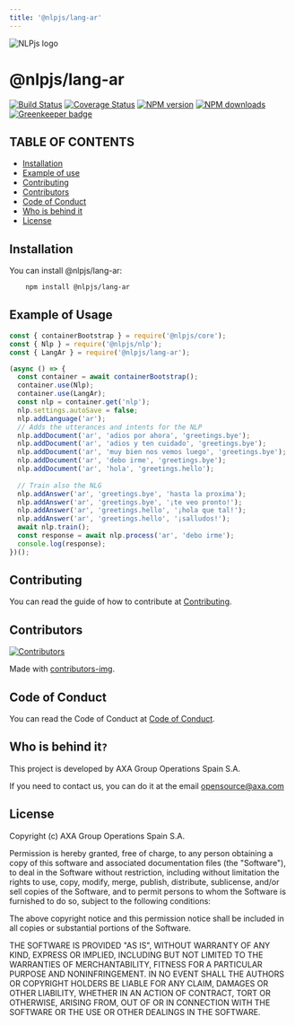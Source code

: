```yaml
---
title: '@nlpjs/lang-ar'
---
```


![NLPjs logo](../../screenshots/nlplogo.gif)

# @nlpjs/lang-ar

[![Build Status](https://travis-ci.com/axa-group/nlp.js.svg?branch=master)](https://travis-ci.com/axa-group/nlp.js)
[![Coverage Status](https://coveralls.io/repos/github/axa-group/nlp.js/badge.svg?branch=master)](https://coveralls.io/github/axa-group/nlp.js?branch=master)
[![NPM version](https://img.shields.io/npm/v/node-nlp.svg?style=flat)](https://www.npmjs.com/package/node-nlp)
[![NPM downloads](https://img.shields.io/npm/dm/node-nlp.svg?style=flat)](https://www.npmjs.com/package/node-nlp) [![Greenkeeper badge](https://badges.greenkeeper.io/axa-group/nlp.js.svg)](https://greenkeeper.io/)

## TABLE OF CONTENTS

<!--ts-->

- [Installation](#installation)
- [Example of use](#example-of-use)
- [Contributing](#contributing)
- [Contributors](#contributors)
- [Code of Conduct](#code-of-conduct)
- [Who is behind it](#who-is-behind-it)
- [License](#license.md)
  <!--te-->

## Installation

You can install @nlpjs/lang-ar:

```bash
    npm install @nlpjs/lang-ar
```

## Example of Usage

```javascript
const { containerBootstrap } = require('@nlpjs/core');
const { Nlp } = require('@nlpjs/nlp');
const { LangAr } = require('@nlpjs/lang-ar');

(async () => {
  const container = await containerBootstrap();
  container.use(Nlp);
  container.use(LangAr);
  const nlp = container.get('nlp');
  nlp.settings.autoSave = false;
  nlp.addLanguage('ar');
  // Adds the utterances and intents for the NLP
  nlp.addDocument('ar', 'adios por ahora', 'greetings.bye');
  nlp.addDocument('ar', 'adios y ten cuidado', 'greetings.bye');
  nlp.addDocument('ar', 'muy bien nos vemos luego', 'greetings.bye');
  nlp.addDocument('ar', 'debo irme', 'greetings.bye');
  nlp.addDocument('ar', 'hola', 'greetings.hello');
  
  // Train also the NLG
  nlp.addAnswer('ar', 'greetings.bye', 'hasta la proxima');
  nlp.addAnswer('ar', 'greetings.bye', '¡te veo pronto!');
  nlp.addAnswer('ar', 'greetings.hello', '¡hola que tal!');
  nlp.addAnswer('ar', 'greetings.hello', '¡salludos!');
  await nlp.train();
  const response = await nlp.process('ar', 'debo irme');
  console.log(response);
})();
```

## Contributing

You can read the guide of how to contribute at [Contributing](../../CONTRIBUTING.md).

## Contributors

[![Contributors](https://contributors-img.firebaseapp.com/image?repo=axa-group/nlp.js)](https://github.com/axa-group/nlp.js/graphs/contributors)

Made with [contributors-img](https://contributors-img.firebaseapp.com).

## Code of Conduct

You can read the Code of Conduct at [Code of Conduct](../../CODE_OF_CONDUCT.md).

## Who is behind it`?`

This project is developed by AXA Group Operations Spain S.A.

If you need to contact us, you can do it at the email opensource@axa.com

## License

Copyright (c) AXA Group Operations Spain S.A.

Permission is hereby granted, free of charge, to any person obtaining
a copy of this software and associated documentation files (the
"Software"), to deal in the Software without restriction, including
without limitation the rights to use, copy, modify, merge, publish,
distribute, sublicense, and/or sell copies of the Software, and to
permit persons to whom the Software is furnished to do so, subject to
the following conditions:

The above copyright notice and this permission notice shall be
included in all copies or substantial portions of the Software.

THE SOFTWARE IS PROVIDED "AS IS", WITHOUT WARRANTY OF ANY KIND,
EXPRESS OR IMPLIED, INCLUDING BUT NOT LIMITED TO THE WARRANTIES OF
MERCHANTABILITY, FITNESS FOR A PARTICULAR PURPOSE AND
NONINFRINGEMENT. IN NO EVENT SHALL THE AUTHORS OR COPYRIGHT HOLDERS BE
LIABLE FOR ANY CLAIM, DAMAGES OR OTHER LIABILITY, WHETHER IN AN ACTION
OF CONTRACT, TORT OR OTHERWISE, ARISING FROM, OUT OF OR IN CONNECTION
WITH THE SOFTWARE OR THE USE OR OTHER DEALINGS IN THE SOFTWARE.
